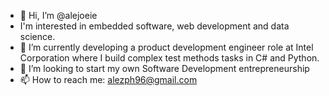 - 👋 Hi, I’m @alejoeie
- I'm interested in embedded software, web development and data science.
- 🌱 I’m currently developing a product development engineer role at Intel Corporation where I build complex test methods tasks in C# and Python.
- 💞️ I’m looking to start my own Software Development entrepreneurship 
- 📫 How to reach me: alezph96@gmail.com

<!---
alejoeie/alejoeie is a ✨ special ✨ repository because its `README.md` (this file) appears on your GitHub profile.
You can click the Preview link to take a look at your changes.
--->

